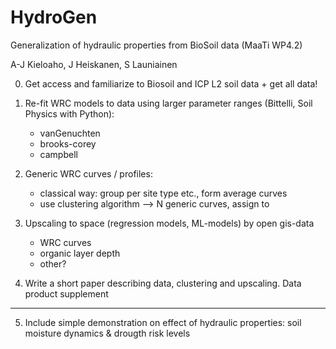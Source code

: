 # HydroGen

Generalization of hydraulic properties from BioSoil data (MaaTi WP4.2)

A-J Kieloaho, J Heiskanen, S Launiainen

0) Get access and familiarize to Biosoil and ICP L2 soil data + get all data!

1) Re-fit WRC models to data using larger parameter ranges (Bittelli, Soil Physics with Python):
	* vanGenuchten
	* brooks-corey
	* campbell

2) Generic WRC curves / profiles:
	* classical way: group per site type etc., form average curves 
	* use clustering algorithm --> N generic curves, assign to

3) Upscaling to space (regression models, ML-models) by open gis-data
	* WRC curves
	* organic layer depth
	* other?

4) Write a short paper describing data, clustering and upscaling. Data product supplement

***
5) Include simple demonstration on effect of hydraulic properties: soil moisture dynamics & drougth risk levels


